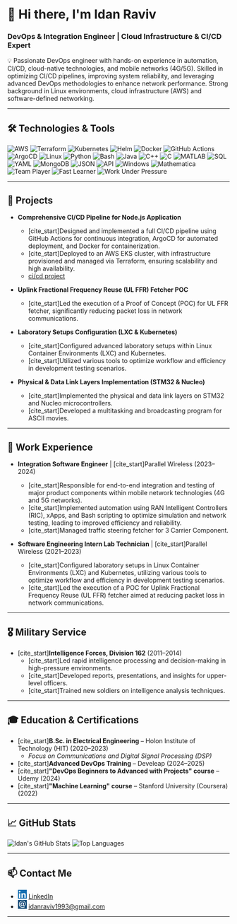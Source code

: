 # 👋 Hi there, I'm Idan Raviv

### DevOps & Integration Engineer | Cloud Infrastructure & CI/CD Expert

💡 Passionate DevOps engineer with hands-on experience in automation, CI/CD, cloud-native technologies, and mobile networks (4G/5G). Skilled in optimizing CI/CD pipelines, improving system reliability, and leveraging advanced DevOps methodologies to enhance network performance. Strong background in Linux environments, cloud infrastructure (AWS) and software-defined networking.

---

## 🛠️ Technologies & Tools

![AWS](https://img.shields.io/badge/AWS-232F3E?style=for-the-badge&logo=amazon-aws&logoColor=white)
![Terraform](https://img.shields.io/badge/Terraform-844FBA?style=for-the-badge&logo=terraform&logoColor=white)
![Kubernetes](https://img.shields.io/badge/Kubernetes-326CE5?style=for-the-badge&logo=kubernetes&logoColor=white)
![Helm](https://img.shields.io/badge/Helm-0F1689?style=for-the-badge&logo=helm&logoColor=white)
![Docker](https://img.shields.io/badge/Docker-2496ED?style=for-the-badge&logo=docker&logoColor=white)
![GitHub Actions](https://img.shields.io/badge/GitHub%20Actions-2088FF?style=for-the-badge&logo=githubactions&logoColor=white)
![ArgoCD](https://img.shields.io/badge/ArgoCD-orange?style=for-the-badge&logo=argo&logoColor=white)
![Linux](https://img.shields.io/badge/Linux-FCC624?style=for-the-badge&logo=linux&logoColor=black)
![Python](https://img.shields.io/badge/Python-3670A0?style=for-the-badge&logo=python&logoColor=white)
![Bash](https://img.shields.io/badge/Bash-4EAA25?style=for-the-badge&logo=gnu-bash&logoColor=white)
![Java](https://img.shields.io/badge/Java-ED8B00?style=for-the-badge&logo=openjdk&logoColor=white)
![C++](https://img.shields.io/badge/C++-00599C?style=for-the-badge&logo=c%2B%2B&logoColor=white)
![C](https://img.shields.io/badge/C-00599C?style=for-the-badge&logo=c&logoColor=white)
![MATLAB](https://img.shields.io/badge/MATLAB-0076A8?style=for-the-badge&logo=mathworks&logoColor=white)
![SQL](https://img.shields.io/badge/SQL-4479A1?style=for-the-badge&logo=mysql&logoColor=white)
![YAML](https://img.shields.io/badge/YAML-000000?style=for-the-badge&logo=yaml&logoColor=white)
![MongoDB](https://img.shields.io/badge/MongoDB-47A248?style=for-the-badge&logo=mongodb&logoColor=white)
![JSON](https://img.shields.io/badge/JSON-000000?style=for-the-badge&logo=json&logoColor=white)
![API](https://img.shields.io/badge/API-FF6F00?style=for-the-badge&logo=api&logoColor=white)
![Windows](https://img.shields.io/badge/Windows-0078D6?style=for-the-badge&logo=windows&logoColor=white)
![Mathematica](https://img.shields.io/badge/Mathematica-DD1100?style=for-the-badge&logo=wolfram&logoColor=white)
![Team Player](https://img.shields.io/badge/Team--Player-007ACC?style=for-the-badge)
![Fast Learner](https://img.shields.io/badge/Fast--Learner-29AB87?style=for-the-badge)
![Work Under Pressure](https://img.shields.io/badge/Works%20Well%20Under%20Pressure-E74C3C?style=for-the-badge)

---

## 🚀 Projects

* **Comprehensive CI/CD Pipeline for Node.js Application**
    * [cite_start]Designed and implemented a full CI/CD pipeline using GitHub Actions for continuous integration, ArgoCD for automated deployment, and Docker for containerization.
    * [cite_start]Deployed to an AWS EKS cluster, with infrastructure provisioned and managed via Terraform, ensuring scalability and high availability. 
    * [ci/cd project](https://github.com/idrr1993/Application)

* **Uplink Fractional Frequency Reuse (UL FFR) Fetcher POC**
    * [cite_start]Led the execution of a Proof of Concept (POC) for UL FFR fetcher, significantly reducing packet loss in network communications. 

* **Laboratory Setups Configuration (LXC & Kubernetes)**
    * [cite_start]Configured advanced laboratory setups within Linux Container Environments (LXC) and Kubernetes. 
    * [cite_start]Utilized various tools to optimize workflow and efficiency in development testing scenarios. 

* **Physical & Data Link Layers Implementation (STM32 & Nucleo)**
    * [cite_start]Implemented the physical and data link layers on STM32 and Nucleo microcontrollers. 
    * [cite_start]Developed a multitasking and broadcasting program for ASCII movies. 

---

## 💼 Work Experience

* **Integration Software Engineer** | [cite_start]Parallel Wireless (2023–2024) 
    * [cite_start]Responsible for end-to-end integration and testing of major product components within mobile network technologies (4G and 5G networks). 
    * [cite_start]Implemented automation using RAN Intelligent Controllers (RIC), xApps, and Bash scripting to optimize simulation and network testing, leading to improved efficiency and reliability. 
    * [cite_start]Managed traffic steering fetcher for 3 Carrier Component. 

* **Software Engineering Intern Lab Technician** | [cite_start]Parallel Wireless (2021–2023) 
    * [cite_start]Configured laboratory setups in Linux Container Environments (LXC) and Kubernetes, utilizing various tools to optimize workflow and efficiency in development testing scenarios. 
    * [cite_start]Led the execution of a POC for Uplink Fractional Frequency Reuse (UL FFR) fetcher aimed at reducing packet loss in network communications. 

---

## 🎖️ Military Service

* [cite_start]**Intelligence Forces, Division 162** (2011–2014) 
    * [cite_start]Led rapid intelligence processing and decision-making in high-pressure environments. 
    * [cite_start]Developed reports, presentations, and insights for upper-level officers. 
    * [cite_start]Trained new soldiers on intelligence analysis techniques. 

---

## 🎓 Education & Certifications

* [cite_start]**B.Sc. in Electrical Engineering** – Holon Institute of Technology (HIT) (2020–2023) 
    * *Focus on Communications and Digital Signal Processing (DSP)*
* [cite_start]**Advanced DevOps Training** – Develeap (2024–2025) 
* [cite_start]**"DevOps Beginners to Advanced with Projects" course** – Udemy (2024) 
* [cite_start]**"Machine Learning" course** – Stanford University (Coursera) (2022) 

---

## 📈 GitHub Stats

![Idan's GitHub Stats](https://github-readme-stats.vercel.app/api?username=idrr1993&show_icons=true&theme=tokyonight)
![Top Languages](https://github-readme-stats.vercel.app/api/top-langs/?username=idrr1993&layout=compact&theme=tokyonight)

---

## 📫 Contact Me

-   <img src="https://github.com/idrr1993/idrr1993/blob/main/images/linkdinpic.png?raw=true" alt="LinkedIn" width="20"/> [LinkedIn](https://www.linkedin.com/in/idanraviv)
-   <img src="https://github.com/idrr1993/idrr1993/blob/main/images/mailpic.png?raw=true" alt="Email" width="20"/> [idanraviv1993@gmail.com](mailto:idanraviv1993@gmail.com)

---
